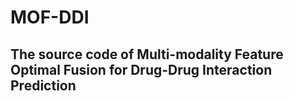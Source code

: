 # MOF-DDI
## The source code of  Multi-modality Feature Optimal Fusion for Drug-Drug Interaction Prediction
